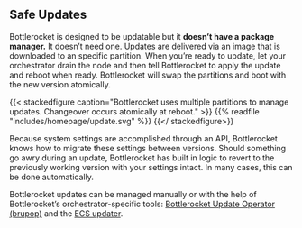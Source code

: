 
## Safe Updates

Bottlerocket is designed to be updatable but it **doesn’t have a package manager.**
It doesn’t need one.
Updates are delivered via an image that is downloaded to an specific partition.
When you’re ready to update, let your orchestrator drain the node and then tell Bottlerocket to apply the update and reboot when ready.
Bottlerocket will swap the partitions and boot with the new version atomically.

{{< stackedfigure caption="Bottlerocket uses multiple partitions to manage updates. Changeover occurs atomically at reboot." >}}
    {{% readfile "includes/homepage/update.svg" %}}
{{</ stackedfigure>}}

Because system settings are accomplished through an API, Bottlerocket knows how to migrate these settings between versions.
Should something go awry during an update, Bottlerocket has built in logic to revert to the previously working version with your settings intact.
In many cases, this can be done automatically.

Bottlerocket updates can be managed manually or with the help of Bottlerocket’s orchestrator-specific tools: [Bottlerocket Update Operator (brupop)](https://github.com/bottlerocket-os/bottlerocket-update-operator) and the [ECS updater](https://github.com/bottlerocket-os/bottlerocket-ecs-updater).
